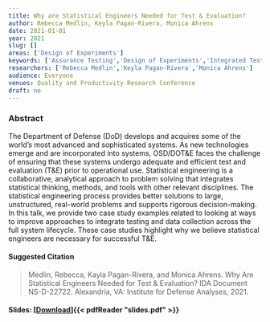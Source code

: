 ```yaml
---
title: Why are Statistical Engineers Needed for Test & Evaluation?
author: Rebecca Medlin, Keyla Pagan-Rivera, Monica Ahrens
date: 2021-01-01
year: 2021
slug: []
areas: ['Design of Experiments']
keywords: ['Assurance Testing','Design of Experiments','Integrated Testing and Evaluation']
researchers: ['Rebecca Medlin','Keyla Pagan-Rivera','Monica Ahrens']
audience: Everyone
venues: Quality and Productivity Research Conference
draft: no
---
```




### Abstract
The Department of Defense (DoD) develops and acquires some of the world’s most advanced and sophisticated systems. As new technologies emerge and are incorporated into systems, OSD/DOT&E faces the challenge of ensuring that these systems undergo adequate and efficient test and evaluation (T&E) prior to operational use. Statistical engineering is a collaborative, analytical approach to problem solving that integrates statistical thinking, methods, and tools with other relevant disciplines. The statistical engineering process provides better solutions to large, unstructured, real-world problems and supports rigorous decision-making. In this talk, we provide two case study examples related to looking at ways to improve approaches to integrate testing and data collection across the full system lifecycle. These case studies highlight why we believe statistical engineers are necessary for successful T&E.

#### Suggested Citation
> Medlin, Rebecca, Kayla Pagan-Rivera, and Monica Ahrens. Why Are Statistical Engineers Needed for Test & Evaluation? IDA Document NS-D-22722. Alexandria, VA: Institute for Defense Analyses, 2021.

#### Slides: [[Download](slides.pdf)]{{< pdfReader "slides.pdf" >}}




